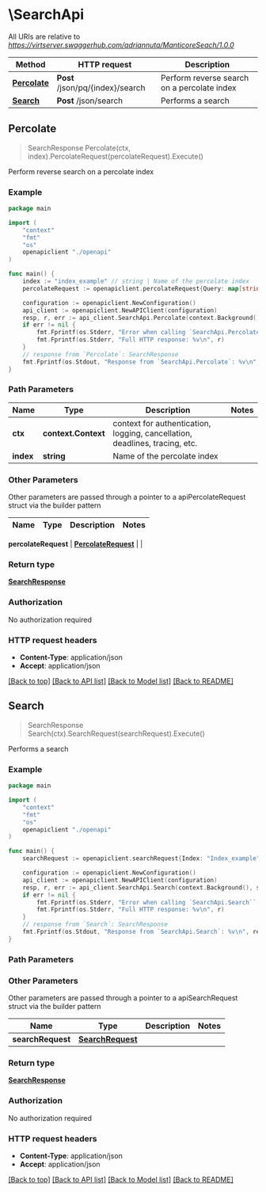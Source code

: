 # \SearchApi

All URIs are relative to *https://virtserver.swaggerhub.com/adriannuta/ManticoreSeach/1.0.0*

Method | HTTP request | Description
------------- | ------------- | -------------
[**Percolate**](SearchApi.md#Percolate) | **Post** /json/pq/{index}/search | Perform reverse search on a percolate index
[**Search**](SearchApi.md#Search) | **Post** /json/search | Performs a search



## Percolate

> SearchResponse Percolate(ctx, index).PercolateRequest(percolateRequest).Execute()

Perform reverse search on a percolate index

### Example

```go
package main

import (
    "context"
    "fmt"
    "os"
    openapiclient "./openapi"
)

func main() {
    index := "index_example" // string | Name of the percolate index
    percolateRequest := openapiclient.percolateRequest{Query: map[string]string{ "Key" = "Value" }} // PercolateRequest | 

    configuration := openapiclient.NewConfiguration()
    api_client := openapiclient.NewAPIClient(configuration)
    resp, r, err := api_client.SearchApi.Percolate(context.Background(), index, percolateRequest).Execute()
    if err != nil {
        fmt.Fprintf(os.Stderr, "Error when calling `SearchApi.Percolate``: %v\n", err)
        fmt.Fprintf(os.Stderr, "Full HTTP response: %v\n", r)
    }
    // response from `Percolate`: SearchResponse
    fmt.Fprintf(os.Stdout, "Response from `SearchApi.Percolate`: %v\n", resp)
}
```

### Path Parameters


Name | Type | Description  | Notes
------------- | ------------- | ------------- | -------------
**ctx** | **context.Context** | context for authentication, logging, cancellation, deadlines, tracing, etc.
**index** | **string** | Name of the percolate index | 

### Other Parameters

Other parameters are passed through a pointer to a apiPercolateRequest struct via the builder pattern


Name | Type | Description  | Notes
------------- | ------------- | ------------- | -------------

 **percolateRequest** | [**PercolateRequest**](PercolateRequest.md) |  | 

### Return type

[**SearchResponse**](searchResponse.md)

### Authorization

No authorization required

### HTTP request headers

- **Content-Type**: application/json
- **Accept**: application/json

[[Back to top]](#) [[Back to API list]](../README.md#documentation-for-api-endpoints)
[[Back to Model list]](../README.md#documentation-for-models)
[[Back to README]](../README.md)


## Search

> SearchResponse Search(ctx).SearchRequest(searchRequest).Execute()

Performs a search

### Example

```go
package main

import (
    "context"
    "fmt"
    "os"
    openapiclient "./openapi"
)

func main() {
    searchRequest := openapiclient.searchRequest{Index: "Index_example", Query: map[string]string{ "Key" = "Value" }, Limit: 123, Offset: 123, MaxMatches: 123, Sort: []map[string]interface{}{123), ScriptFields: 123, Highlight: 123, Source: []string{"Source_example"), Profile: false} // SearchRequest | 

    configuration := openapiclient.NewConfiguration()
    api_client := openapiclient.NewAPIClient(configuration)
    resp, r, err := api_client.SearchApi.Search(context.Background(), searchRequest).Execute()
    if err != nil {
        fmt.Fprintf(os.Stderr, "Error when calling `SearchApi.Search``: %v\n", err)
        fmt.Fprintf(os.Stderr, "Full HTTP response: %v\n", r)
    }
    // response from `Search`: SearchResponse
    fmt.Fprintf(os.Stdout, "Response from `SearchApi.Search`: %v\n", resp)
}
```

### Path Parameters



### Other Parameters

Other parameters are passed through a pointer to a apiSearchRequest struct via the builder pattern


Name | Type | Description  | Notes
------------- | ------------- | ------------- | -------------
 **searchRequest** | [**SearchRequest**](SearchRequest.md) |  | 

### Return type

[**SearchResponse**](searchResponse.md)

### Authorization

No authorization required

### HTTP request headers

- **Content-Type**: application/json
- **Accept**: application/json

[[Back to top]](#) [[Back to API list]](../README.md#documentation-for-api-endpoints)
[[Back to Model list]](../README.md#documentation-for-models)
[[Back to README]](../README.md)

